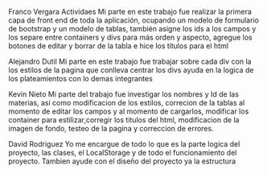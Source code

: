 Franco Vergara 
Actividaes
Mi parte en este trabajo fue realizar la primera capa de front end de toda la aplicación, ocupando un modelo de formulario de bootstrap y
un modelo de tablas, también asigne los ids a los campos y los separe entre containers y divs para más orden y aspecto, agregue los botones de editar y borrar de la tabla e hice los títulos para el html

Alejandro Dutil
Mi parte en este trabajo fue trabajar sobre cada div con la los estilos de la pagina que conlleva centrar los divs ayuda en la logica de los plateamientos con lo demas integrantes

Kevin Nieto
Mi parte del trabajo fue investigar los nombres y Id de las materias, asi como modificacion de los estilos, correcion de la tablas al momento de editar los campos y al momento de cargarlos, modificar los container para estilizar,corregir los titulos del html, modificacion de la imagen de fondo, testeo de la pagina y correccion de errores.

David Rodriguez
Yo me encargue de todo lo que es la parte logica del proyecto, las clases, el LocalStorage y de todo el funcionamiento del proyecto. Tambien ayude con el diseño del proyecto ya la estructura
